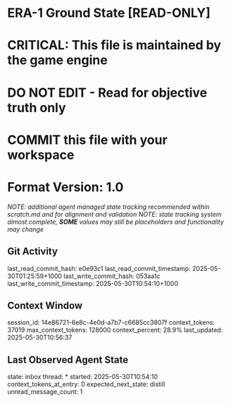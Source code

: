 # ERA-1 Ground State [READ-ONLY]
# CRITICAL: This file is maintained by the game engine
# DO NOT EDIT - Read for objective truth only
# COMMIT this file with your workspace
# Format Version: 1.0
*NOTE: additional agent managed state tracking recommended within scratch.md and for alignment and validation*
*NOTE: state tracking system almost complete, **SOME** values may still be placeholders and functionality may change*

## Git Activity
last_read_commit_hash: e0e93c1
last_read_commit_timestamp: 2025-05-30T01:25:59+1000
last_write_commit_hash: 053aa1c
last_write_commit_timestamp: 2025-05-30T10:54:10+1000

## Context Window
session_id: 14e86721-6e8c-4e0d-a7b7-c6685cc3807f
context_tokens: 37019
max_context_tokens: 128000
context_percent: 28.9%
last_updated: 2025-05-30T10:56:37

## Last Observed Agent State
state: inbox
thread: *
started: 2025-05-30T10:54:10
context_tokens_at_entry: 0
expected_next_state: distill
unread_message_count: 1
